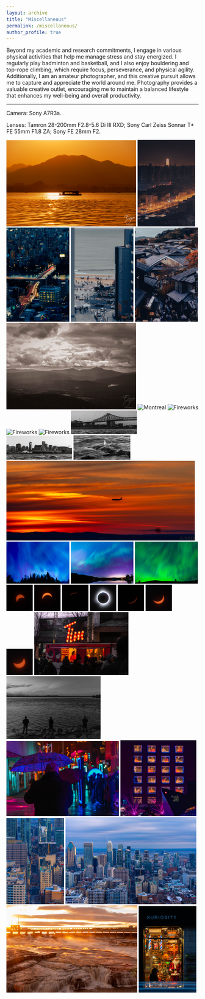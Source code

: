 ```yaml
---
layout: archive
title: "Miscellaneous"
permalink: /miscellaneous/
author_profile: true
---
```

Beyond my academic and research commitments, I engage in various physical activities that help me manage stress and stay
energized. I regularly play badminton and basketball, and I also enjoy bouldering and top-rope climbing, which require
focus, perseverance, and physical agility. Additionally, I am an amateur photographer, and this creative pursuit allows
me to capture and appreciate the world around me. Photography provides a valuable creative outlet, encouraging me to
maintain a balanced lifestyle that enhances my well-being and overall productivity.

---
Camera: Sony A7R3a.

Lenses: Tamron 28-200mm F2.8-5.6 Di III RXD; Sony Carl Zeiss Sonnar T* FE 55mm F1.8 ZA; Sony FE 28mm F2.

<img src="../photos/20241229-DSC01580.jpg" alt="Hangzhou" width="67.5%"/>
<img src="../photos/20250128-DSC02155-Enhanced-NR.jpg" alt="Zhengzhou" width="30%"/>

<img src="../photos/20240912-DSC08580.jpg" alt="Tokyo" width="32.66%"/>
<img src="../photos/20240921-DSC09315.jpg" alt="Tokyo" width="32.66%"/>
<img src="../photos/20240919-DSC09287.jpg" alt="Tokyo" width="32.66%"/>


<img src="../photos/20240902-DSC08360.jpg" alt="Montreal" width="67.5%"/>
<img src="../photos/20241105-DSC00492.jpg" alt="Montreal" width="30%"/>

<img src="../photos/20240707-DSC08208.jpg" alt="Fireworks" width="32.66%"/>
<img src="../photos/20240707-DSC08206.jpg" alt="Fireworks" width="32.66%"/>
<img src="../photos/20240707-DSC08205.jpg" alt="Fireworks" width="32.66%"/>

<img src="../photos/20240602-DSC08158.jpg" alt="BNW" width="34.2%"/>
<img src="../photos/20240602-DSC08160.jpg" alt="BNW" width="34.2%"/>
<img src="../photos/20240526-DSC08039.jpg" alt="BNW" width="29.5%"/>

<img src="../photos/20240330-DSC07690.jpg" alt="Montreal" width="98%"/>

<img src="../photos/20240510-DSC07864-Enhanced-NR.jpg" alt="Aurora" width="32.66%"/>
<img src="../photos/20240510-DSC07858-Enhanced-NR.jpg" alt="Aurora" width="32.66%"/>
<img src="../photos/20240510-DSC07862-Enhanced-NR.jpg" alt="Aurora" width="32.66%"/>


<img src="../photos/solar_1.jpg" alt="Lachine" width="13.7%"/>
<img src="../photos/solar_2.jpg" alt="Lachine" width="13.7%"/>
<img src="../photos/solar_3.jpg" alt="Lachine" width="13.7%"/>
<img src="../photos/solar_4.jpg" alt="Lachine" width="13.7%"/>
<img src="../photos/solar_5.jpg" alt="Lachine" width="13.7%"/>
<img src="../photos/solar_6.jpg" alt="Lachine" width="13.7%"/>
<img src="../photos/solar_7.jpg" alt="Lachine" width="13.7%"/>

<img src="../photos/20240302-DSC07577-Enhanced-NR.jpg" alt="Place des Arts" width="49%"/>
<img src="../photos/20240302-DSC07587-Enhanced-NR.jpg" alt="Place des Arts" width="49%"/>

<img src="../photos/20240302-DSC07629-Enhanced-NR.jpg" alt="Place des Arts" width="58.5%"/>
<img src="../photos/20240302-DSC07627-Enhanced-NR.jpg" alt="Place des Arts" width="39.5%"/>

<img src="../photos/20240210-DSC07290.jpg" alt="Montreal" width="30%"/>
<img src="../photos/20240210-DSC07293.jpg" alt="Montreal" width="68%"/>

<img src="../photos/20240101-DSC07255-Enhanced-NR.jpg" alt="Ottawa" width="68%"/>
<img src="../photos/20231209-DSC06726-Enhanced-NR.jpg" alt="Christmas" width="30%"/>
